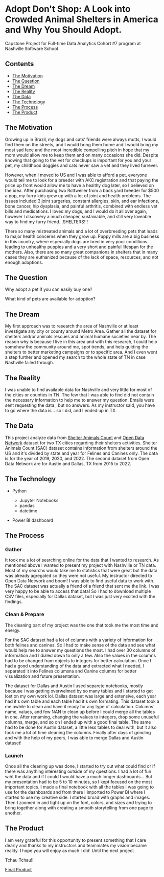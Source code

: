 # Adopt Don't Shop: A Look into Crowded Animal Shelters in America and Why You Should Adopt.

Capstone Project for Full-time Data Analytics Cohort #7 program at Nashville Software School

## Contents

- [The Motivation](#The-Motivation)
- [The Question](#The-Question)
- [The Dream](#The-Dream)
- [The Reality](#The-Reality)
- [The Data](#The-Data)
- [The Technology](#The-Technology)
- [The Process](#The-Process)
- [The Product](#The-Product)

## The Motivation
  
Growing up in Brazil, my dogs and cats’ friends were always mutts, I would find them on the streets, and I would bring them home and I would bring my most sad face and the most incredible compelling pitch in hope that my mom would allow me to keep them and on many occasions she did. Despite knowing that going to the vet for checkups is important for you and your pet, my childhood doggies and cats never saw a vet and they lived furrever.

However, when I moved to US and I was able to afford a pet, everyone would tell me to look for a breeder with AKC registration and that paying the price up front would allow me to have a healthy dog later, so I believed on the idea. After purchasing two Rottweiler from a back yard breeder for $500 a pop, my furry kids grew up with a lot of joint and health problems. The issues included 3 joint surgeries, constant allergies, skin, and ear infections, bone cancer, hip dysplasia, and painful arthritis, combined with endless vet bills and medications. I loved my dogs, and I would do it all over again, however I discovery a much cheaper, sustainable, and still very loveable way to find my furry friend…SHELTERS!!!

There so many mistreated animals and a lot of overbreeding pets that leads to major health concerns when they grow up. Puppy mills are a big business in this country, where especially dogs are bred in very poor conditions leading to unhealthy puppies and a very short and painful lifespan for the mothers. Also, there are so many great companions in shelters that in many cases they are euthanized because of the lack of space, resources, and not enough adoptions.


## The Question

Why adopt a pet if you can easily buy one?

What kind of pets are available for adoption?

## The Dream

My first approach was to research the area of Nashville or at least investigate any city or county around Metro Area. Gather all the dataset for shelters and/or animals rescues and animal humane societies near by. The reason why is because I live in this area and with this research, I could help somehow the community around me, spot trends, and help guiding the shelters to better marketing campaigns or to specific area. And I even went a step further and opened my search to the whole state of TN in case Nashville failed through.

## The Reality

I was unable to find available data for Nashville and very little for most of the cities or counties in TN. The few that I was able to find did not contain the necessary information to help me to answer my question. Emails were sent requesting the data , but no answers.
As my instructor said, you have to go where the data is… so I did, and I ended up in TX.

## The Data
This project analyze data from [Shelter Animals Count](https://www.shelteranimalscount.org/) and [Open Data Network](https://www.opendatanetwork.com/) dataset for two TX cities regarding their shelters activities.
Shelter Animals Count (SAC) dataset contains information from shelters around the US and it's divided by state and year for Felines and Canines only. The data is for the year of 2019, 2020, and 2022.
The second dataset from Open Data Network are for Austin and Dallas, TX from 2015 to 2022.

## The Technology

* Python
  * Jupyter Notebooks
  * pandas
  * datetime
  
* Power BI dashboard

## The Process

### Gather

It took me a lot of searching online for the data that I wanted to research. As mentioned above I wanted to present my project with Nashville or TN data. Most of my searchs would take me to statistics that were great but the data was already agregated so they were not useful. My instructor directed to Open Data Network and boom! I was able to find useful data to work with.
The SAC dataset was actually a friend of a friend that sent me the link. I was very happy to be able to access that data!
So I had to download multiple CSV files, especially for Dallas dataset, but I was just very excited with the findings.

### Clean & Prepare

The cleaning part of my project was the one that took me the most time and energy.

For the SAC dataset had a lot of columns with a variety of information for both felines and canines. So I had to make sense of the data and see what would help me to answer my questions the most. I had over 30 columns of information and I dialed down to only a few. Also the values in the columns had to be changed from objects to integers for better calculation. Once I had a good understanding of the data and extracted what I needed, I separated it into Felines columsna and Canine columns for better visualization and future presentation.

The dataset for Dallas and Austin I used separete notebooks, mostly because I was getting overwelmed by so many tables and I started to get lost on my own work lol. Dallas dataset was large and extensive, each year had it's own table and each table had it's own formating. This dataset took a me awhile to clean and have it ready for any type of calculation. Columns' name, values, and few NAN to clean up before I could merge all the tables in one. After renaming, changing the values to integers, drop some unuseful columns, merge, and so on I ended up with a good final table. The same had to be done for Austin dataset, a little less tables to deal with, but it also took me a lot of time cleaning the columns. Finally after days of grinding and with the help of my peers, I was able to merge Dallas and Austin dataset! 

### Launch

Once all the cleaning up was done, I started to try out what could find or if there was anything interesting outside of my questions. I had a lot of fun wiht the data and if I could I would have a much longer dashboards... But my presentation had to be 5 to 10 minutes, so I kept focused on the most important topics. I made a final notebook with all the tables I was going to use for the dashboards and from there I imported to Power BI where I started to use my creative side. I started broad with graphs and images. Then I zoomed in and tight up on the font, colors, and sizes and trying to bring together along with creating a smooth storytelling from one page to another.

## The Product

I am very grateful for this opportunity to present something that I care dearly and thanks to my instructors and teammates my vision became reality. I hope you will enjoy as much I did! Until the next project 

Tchau Tchau!!

[Final Product](https://app.powerbi.com/view?r=eyJrIjoiZTUwMTE0MzEtNWFlOC00OTM4LTliNTUtZTZmZjNjMDQ0ZTRiIiwidCI6IjEwMWRhNTg3LTE4NDMtNGY1Mi04YjhhLTE3YjA2OWM2NmQzMyIsImMiOjJ9)
